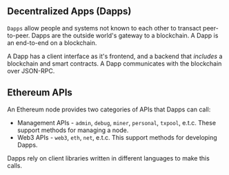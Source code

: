 ## Decentralized Apps (Dapps)

`Dapps` allow people and systems not known to each other to transact peer-to-peer. Dapps are the outside world's gateway to a blockchain. A Dapp is an end-to-end on a blockchain.

A Dapp has a client interface as it's frontend, and a backend that _includes_ a blockchain and smart contracts. A Dapp communicates with the blockchain over JSON-RPC. 

## Ethereum APIs

An Ethereum node provides two categories of APIs that Dapps can call:

* Management APIs - `admin`, `debug`, `miner`, `personal`, `txpool`, e.t.c. These support methods for managing a node.
* Web3 APIs - `web3`, `eth`, `net`, e.t.c. This support methods for developing Dapps.

Dapps rely on client libraries written in different languages to make this calls.



